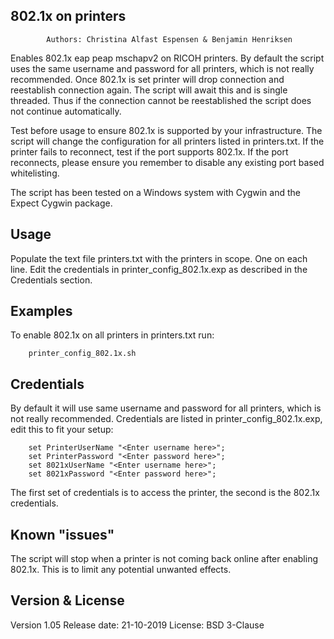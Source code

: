 

## 802.1x on printers

			Authors: Christina Alfast Espensen & Benjamin Henriksen

Enables 802.1x eap peap mschapv2 on RICOH printers.
By default the script uses the same username and password for all printers, which is not really recommended. 
Once 802.1x is set printer will drop connection and reestablish connection again. 
The script will await this and is single threaded. Thus if the connection cannot be reestablished the script does not continue automatically.

Test before usage to ensure 802.1x is supported by your infrastructure.
The script will change the configuration for all printers listed in printers.txt.
If the printer fails to reconnect, test if the port supports 802.1x. If the port reconnects, please ensure you remember to disable any existing port based whitelisting. 

The script has been tested on a Windows system with Cygwin and the Expect Cygwin package.
 
## Usage
Populate the text file printers.txt with the printers in scope. One on each line.
Edit the credentials in printer_config_802.1x.exp as described in the Credentials section.


## Examples
To enable 802.1x on all printers in printers.txt run:

		printer_config_802.1x.sh
    
## Credentials
By default it will use same username and password for all printers, which is not really recommended.
Credentials are listed in printer_config_802.1x.exp, edit this to fit your setup:

		set PrinterUserName "<Enter username here>";
		set PrinterPassword "<Enter password here>";
		set 8021xUserName "<Enter username here>";
		set 8021xPassword "<Enter password here>";

The first set of credentials is to access the printer, the second is the 802.1x credentials.

## Known "issues"
The script will stop when a printer is not coming back online after enabling 802.1x. This is to limit any potential unwanted effects.
 
## Version & License
Version 1.05
Release date: 21-10-2019
License: BSD 3-Clause
